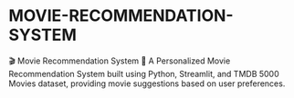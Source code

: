 # MOVIE-RECOMMENDATION-SYSTEM
🎬 Movie Recommendation System 🎥 A Personalized Movie Recommendation System built using Python, Streamlit, and TMDB 5000 Movies dataset, providing movie suggestions based on user preferences.
